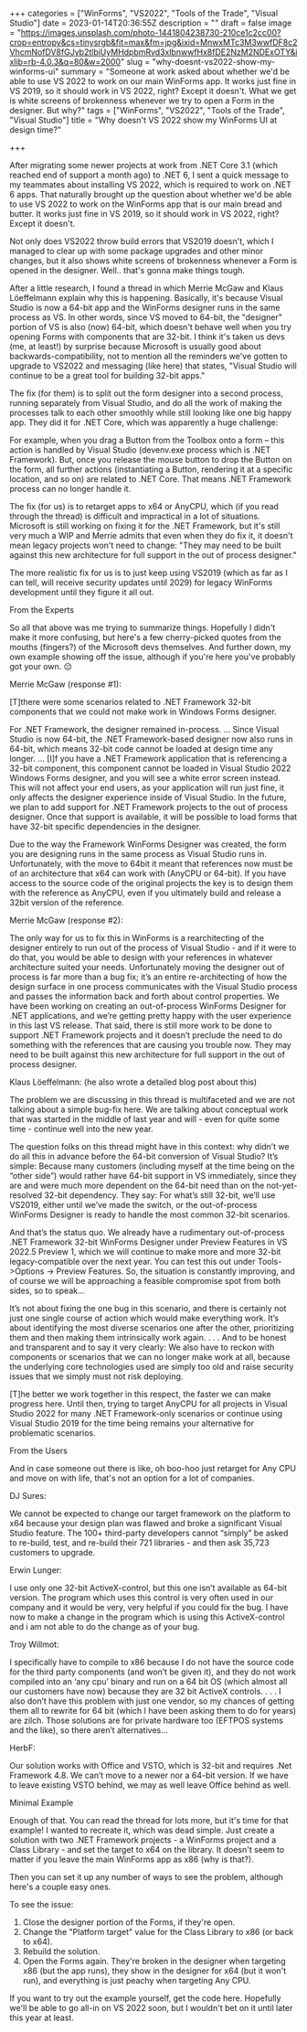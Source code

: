 +++
categories = ["WinForms", "VS2022", "Tools of the Trade", "Visual Studio"]
date = 2023-01-14T20:36:55Z
description = ""
draft = false
image = "https://images.unsplash.com/photo-1441804238730-210ce1c2cc00?crop=entropy&cs=tinysrgb&fit=max&fm=jpg&ixid=MnwxMTc3M3wwfDF8c2VhcmNofDV8fGJyb2tlbiUyMHdpbmRvd3xlbnwwfHx8fDE2NzM2NDExOTY&ixlib=rb-4.0.3&q=80&w=2000"
slug = "why-doesnt-vs2022-show-my-winforms-ui"
summary = "Someone at work asked about whether we'd be able to use VS 2022 to work on our main WinForms app. It works just fine in VS 2019, so it should work in VS 2022, right? Except it doesn't. What we get is white screens of brokenness whenever we try to open a Form in the designer. But why?"
tags = ["WinForms", "VS2022", "Tools of the Trade", "Visual Studio"]
title = "Why doesn't VS 2022 show my WinForms UI at design time?"

+++


After migrating some newer projects at work from .NET Core 3.1 (which reached end of support a month ago) to .NET 6, I sent a quick message to my teammates about installing VS 2022, which is required to work on .NET 6 apps. That naturally brought up the question about whether we'd be able to use VS 2022 to work on the WinForms app that is our main bread and butter. It works just fine in VS 2019, so it should work in VS 2022, right? Except it doesn't.

Not only does VS2022 throw build errors that VS2019 doesn't, which I managed to clear up with some package upgrades and other minor changes, but it also shows white screens of brokenness whenever a Form is opened in the designer. Well.. that's gonna make things tough.

After a little research, I found a thread in which Merrie McGaw and Klaus Löeffelmann explain why this is happening. Basically, it's because Visual Studio is now a 64-bit app and the WinForms designer runs in the same process as VS. In other words, since VS moved to 64-bit, the "designer" portion of VS is also (now) 64-bit, which doesn't behave well when you try opening Forms with components that are 32-bit. I think it's taken us devs (me, at least!) by surprise because Microsoft is usually good about backwards-compatibility, not to mention all the reminders we've gotten to upgrade to VS2022 and messaging (like here) that states, "Visual Studio will continue to be a great tool for building 32-bit apps."

The fix (for them) is to split out the form designer into a second process, running separately from Visual Studio, and do all the work of making the processes talk to each other smoothly while still looking like one big happy app. They did it for .NET Core, which was apparently a huge challenge:

For example, when you drag a Button from the Toolbox onto a form – this action is handled by Visual Studio (devenv.exe process which is .NET Framework). But, once you release the mouse button to drop the Button on the form, all further actions (instantiating a Button, rendering it at a specific location, and so on) are related to .NET Core. That means .NET Framework process can no longer handle it.

The fix (for us) is to retarget apps to x64 or AnyCPU, which (if you read through the thread) is difficult and impractical in a lot of situations. Microsoft is still working on fixing it for the .NET Framework, but it's still very much a WIP and Merrie admits that even when they do fix it, it doesn't mean legacy projects won't need to change: "They may need to be built against this new architecture for full support in the out of process designer."

The more realistic fix for us is to just keep using VS2019 (which as far as I can tell, will receive security updates until 2029) for legacy WinForms development until they figure it all out.


From the Experts

So all that above was me trying to summarize things. Hopefully I didn't make it more confusing, but here's a few cherry-picked quotes from the mouths (fingers?) of the Microsoft devs themselves. And further down, my own example showing off the issue, although if you're here you've probably got your own. 😔

Merrie McGaw (response #1):

[T]there were some scenarios related to .NET Framework 32-bit components that we could not make work in Windows Forms designer.

For .NET Framework, the designer remained in-process. ... Since Visual Studio is now 64-bit, the .NET Framework-based designer now also runs in 64-bit, which means 32-bit code cannot be loaded at design time any longer. ... [I]f you have a .NET Framework application that is referencing a 32-bit component, this component cannot be loaded in Visual Studio 2022 Windows Forms designer, and you will see a white error screen instead. This will not affect your end users, as your application will run just fine, it only affects the designer experience inside of Visual Studio. In the future, we plan to add support for .NET Framework projects to the out of process designer. Once that support is available, it will be possible to load forms that have 32-bit specific dependencies in the designer.

Due to the way the Framework WinForms Designer was created, the form you are designing runs in the same process as Visual Studio runs in. Unfortunately, with the move to 64bit it meant that references now must be of an architecture that x64 can work with (AnyCPU or 64-bit). If you have access to the source code of the original projects the key is to design them with the reference as AnyCPU, even if you ultimately build and release a 32bit version of the reference.

Merrie McGaw (response #2):

The only way for us to fix this in WinForms is a rearchitecting of the designer entirely to run out of the process of Visual Studio - and if it were to do that, you would be able to design with your references in whatever architecture suited your needs. Unfortunately moving the designer out of process is far more than a bug fix; it’s an entire re-architecting of how the design surface in one process communicates with the Visual Studio process and passes the information back and forth about control properties. We have been working on creating an out-of-process WinForms Designer for .NET applications, and we’re getting pretty happy with the user experience in this last VS release. That said, there is still more work to be done to support .NET Framework projects and it doesn’t preclude the need to do something with the references that are causing you trouble now. They may need to be built against this new architecture for full support in the out of process designer.

Klaus Löeffelmann: (he also wrote a detailed blog post about this)

The problem we are discussing in this thread is multifaceted and we are not talking about a simple bug-fix here. We are talking about conceptual work that was started in the middle of last year and will - even for quite some time - continue well into the new year.

The question folks on this thread might have in this context: why didn’t we do all this in advance before the 64-bit conversion of Visual Studio? It’s simple: Because many customers (including myself at the time being on the “other side”) would rather have 64-bit support in VS immediately, since they are and were much more dependent on the 64-bit need than on the not-yet-resolved 32-bit dependency. They say: For what’s still 32-bit, we’ll use VS2019, either until we’ve made the switch, or the out-of-process WinForms Designer is ready to handle the most common 32-bit scenarios.

And that’s the status quo. We already have a rudimentary out-of-process .NET Framework 32-bit WinForms Designer under Preview Features in VS 2022.5 Preview 1, which we will continue to make more and more 32-bit legacy-compatible over the next year. You can test this out under Tools->Options -> Preview Features. So, the situation is constantly improving, and of course we will be approaching a feasible compromise spot from both sides, so to speak...

It’s not about fixing the one bug in this scenario, and there is certainly not just one single course of action which would make everything work. It’s about identifying the most diverse scenarios one after the other, prioritizing them and then making them intrinsically work again. . . . And to be honest and transparent and to say it very clearly: We also have to reckon with components or scenarios that we can no longer make work at all, because the underlying core technologies used are simply too old and raise security issues that we simply must not risk deploying.

[T]he better we work together in this respect, the faster we can make progress here. Until then, trying to target AnyCPU for all projects in Visual Studio 2022 for many .NET Framework-only scenarios or continue using Visual Studio 2019 for the time being remains your alternative for problematic scenarios.


From the Users

And in case someone out there is like, oh boo-hoo just retarget for Any CPU and move on with life, that's not an option for a lot of companies.

DJ Sures:

We cannot be expected to change our target framework on the platform to x64 because your design plan was flawed and broke a significant Visual Studio feature. The 100+ third-party developers cannot “simply” be asked to re-build, test, and re-build their 721 libraries - and then ask 35,723 customers to upgrade.

Erwin Lunger:

I use only one 32-bit ActiveX-control, but this one isn’t available as 64-bit version. The program which uses this control is very often used in our company and it would be very, very helpful if you could fix the bug. I have now to make a change in the program which is using this ActiveX-control and i am not able to do the change as of your bug.

Troy Willmot:

I specifically have to compile to x86 because I do not have the source code for the third party components (and won’t be given it), and they do not work compiled into an ‘any cpu’ binary and run on a 64 bit OS (which almost all our customers have now) because they are 32 bit ActiveX controls. . . . I also don’t have this problem with just one vendor, so my chances of getting them all to rewrite for 64 bit (which I have been asking them to do for years) are zilch. Those solutions are for private hardware too (EFTPOS systems and the like), so there aren’t alternatives...

HerbF:

Our solution works with Office and VSTO, which is 32-bit and requires .Net Framework 4.8. We can’t move to a newer nor a 64-bit version. If we have to leave existing VSTO behind, we may as well leave Office behind as well.


Minimal Example

Enough of that. You can read the thread for lots more, but it's time for that example! I wanted to recreate it, which was dead simple. Just create a solution with two .NET Framework projects - a WinForms project and a Class Library - and set the target to x64 on the library. It doesn't seem to matter if you leave the main WinForms app as x86 (why is that?).

Then you can set it up any number of ways to see the problem, although here's a couple easy ones.

To see the issue:

 1. Close the designer portion of the Forms, if they're open.
 2. Change the "Platform target" value for the Class Library to x86 (or back to x64).
 3. Rebuild the solution.
 4. Open the Forms again. They're broken in the designer when targeting x86 (but the app runs), they show in the designer for x64 (but it won't run), and everything is just peachy when targeting Any CPU.

If you want to try out the example yourself, get the code here. Hopefully we'll be able to go all-in on VS 2022 soon, but I wouldn't bet on it until later this year at least.